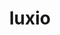 ---
id: 404
title: luxio
types: [electric]
image: https://raw.githubusercontent.com/PokeAPI/sprites/master/sprites/pokemon/404.png
---
